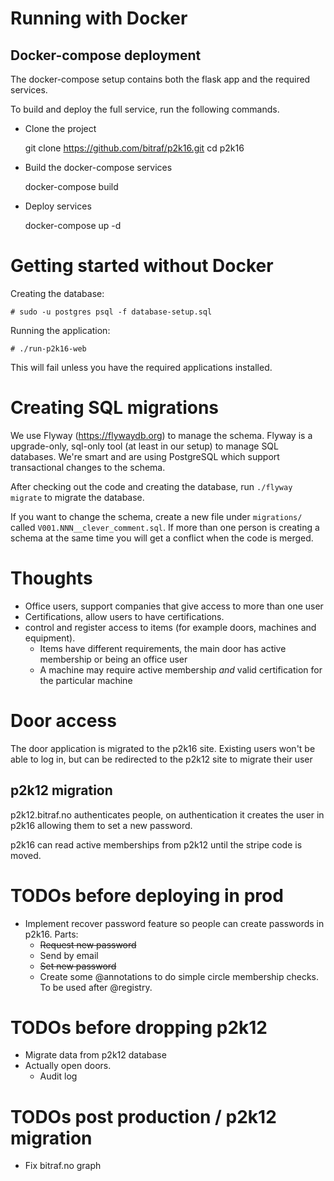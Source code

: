 # Running with Docker

## Docker-compose deployment

The docker-compose setup contains both the flask app and the required services.

To build and deploy the full service, run the following commands.

- Clone the project

    git clone https://github.com/bitraf/p2k16.git
    cd p2k16

- Build the docker-compose services

    docker-compose build

- Deploy services

    docker-compose up -d

# Getting started without Docker

Creating the database:

    # sudo -u postgres psql -f database-setup.sql

Running the application:

    # ./run-p2k16-web

This will fail unless you have the required applications installed.

# Creating SQL migrations

We use Flyway (https://flywaydb.org) to manage the schema. Flyway is a upgrade-only, sql-only tool (at least in our
setup) to manage SQL databases. We're smart and are using PostgreSQL which support transactional changes to the schema.

After checking out the code and creating the database, run `./flyway migrate` to migrate the database.

If you want to change the schema, create a new file under `migrations/` called `V001.NNN__clever_comment.sql`. If more
than one person is creating a schema at the same time you will get a conflict when the code is merged.

# Thoughts

* Office users, support companies that give access to more than one user
* Certifications, allow users to have certifications.
* control and register access to items (for example doors, machines and equipment).
  * Items have different requirements, the main door has active membership or being an office user
  * A machine may require active membership *and* valid certification for the particular machine

# Door access

The door application is migrated to the p2k16 site. Existing users won't be able to log in, but can be redirected to
the p2k12 site to migrate their user

## p2k12 migration

p2k12.bitraf.no authenticates people, on authentication it creates the user in p2k16 allowing them to set a new password.

p2k16 can read active memberships from p2k12 until the stripe code is moved.

# TODOs before deploying in prod

* Implement recover password feature so people can create passwords in p2k16. Parts:
  * <s>Request new password</s>
  * Send by email
  * <s>Set new password</s>
  * Create some @annotations to do simple circle membership checks. To be used after @registry.

# TODOs before dropping p2k12

* Migrate data from p2k12 database
* Actually open doors.
  * Audit log

# TODOs post production / p2k12 migration

* Fix bitraf.no graph
